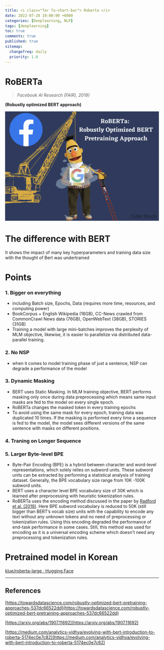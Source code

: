 ```yaml
---
title: <i class="far fa-chart-bar"> Roberta </i>
date: 2022-07-20 19:00:00 +0800
categories: [Deeplearning, NLP]
tags: [deeplearning]
toc: true
comments: true
published: true
sitemap:
  changefreq: daily
  priority: 1.0
---
```



# RoBERTa

> *Facebook AI Research (FAIR), 2019)*

**(Robustly optimized BERT approach)**

![](/assets/img/post/roberta/Untitled.png)

# The difference with BERT

It shows the impact of many key hyperparameters and training data size with the thought of Bert was undertrained

# Points

### 1. Bigger on everything

- including Batch size, Epochs, Data (requires more time, resources, and computing power)
- BookCorpus + English Wikipedia (16GB), CC-News crawled from CommonCrawl News data (76GB), OpenWebText (38GB), STORIES (31GB)
- Training a model with large mini-batches improves the perplexity of MLM objective, likewise, it is easier to parallelize via distributed data-parallel training.

### 2. No NSP

- when it comes to model training phase of just a sentence, NSP can degrade a performance of the model

### 3. Dynamic Masking

- BERT uses Static Masking. In MLM training objective, BERT performs masking only once during data preprocessing which means same input masks are fed to the model on every single epoch.
- RoBERTa changes the masked token in every training epochs
- To avoid using the same mask for every epoch, training data was duplicated 10 times. If the masking is performed every time a sequence is fed to the model, the model sees different versions of the same sentence with masks on different positions.

### 4. Traning on Longer Sequence

### 5. Larger Byte-level BPE

- Byte-Pair Encoding (BPE) is a hybrid between character and word-level representations, which solely relies on subword units. These subword units can be extracted by performing a statistical analysis of training dataset. Generally, the BPE vocabulary size range from 10K -100K subword units.
- BERT uses a character level BPE vocabulary size of 30K which is learned after preprocessing with heuristic tokenization rules.
- RoBERTa uses the encoding method discussed in the paper by [Radford et al. (2019)](https://www.techbooky.com/wp-content/uploads/2019/02/Better-Language-Models-and-Their-Implications.pdf). Here BPE subword vocabulary is reduced to 50K (still bigger than BERT’s vocab size) units with the capability to encode any text without any unknown tokens and no need of preprocessing or tokenization rules. Using this encoding degraded the performance of end-task performance in some cases. Still, this method was used for encoding as it is a universal encoding scheme which doesn't need any preprocessing and tokenization rules.

# Pretrained model in Korean

[klue/roberta-large · Hugging Face](https://huggingface.co/klue/roberta-large)

***

## References

[https://towardsdatascience.com/robustly-optimized-bert-pretraining-approaches-537dc66522dd](https://towardsdatascience.com/robustly-optimized-bert-pretraining-approaches-537dc66522dd)

[https://arxiv.org/abs/1907.11692](https://arxiv.org/abs/1907.11692)

[https://medium.com/analytics-vidhya/evolving-with-bert-introduction-to-roberta-5174ec0e7c82](https://medium.com/analytics-vidhya/evolving-with-bert-introduction-to-roberta-5174ec0e7c82)